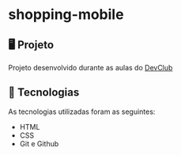 # shopping-mobile

## 🖥️ Projeto
Projeto desenvolvido durante as aulas do <a href="https://plataforma.devclub.com.br/area/vitrine">DevClub</a>

## 🚀 Tecnologias
As tecnologias utilizadas foram as seguintes:

- HTML
- CSS
- Git e Github
